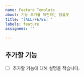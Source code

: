 ```yaml
---
name: Feature Template
about: 기능 추가를 제안하는 템플릿
title: "[ALL/FE/BE] "
labels: feature
assignees: ''

---
```


## 추가할 기능
- [ ] 추가할 기능에 대해 설명을 적습니다.

